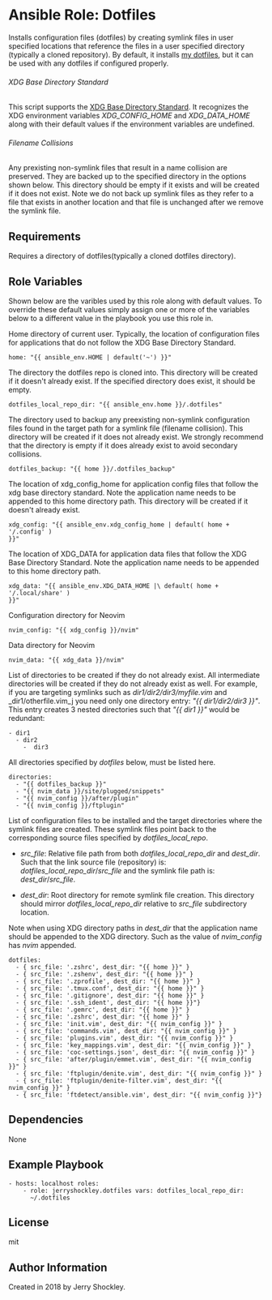 # Ansible Role: Dotfiles

Installs configuration files (dotfiles) by creating symlink files in user
specified locations that reference the files in a user specified directory
(typically a cloned repository).  By default, it installs [my
dotfiles](https://github.com/JerryShockley/dotfiles), but it can be used with
any dotfiles if configured properly.

###### XDG Base Directory Standard

This script supports the [XDG Base Directory
Standard](https://standards.freedesktop.org/basedir-spec/basedir-spec-latest.html).
It recognizes the XDG environment variables _XDG_CONFIG_HOME_ and
_XDG_DATA_HOME_ along with their default values if the environment variables are
undefined.

###### Filename Collisions

Any prexisting non-symlink files that result in a name collision are preserved.
They are backed up to the specified directory in the options shown below. This
directory should be empty if it exists and will be created if it does not exist.
Note we do not back up symlink files as they refer to a file that exists in
another location and that file is unchanged after we remove the symlink file.

## Requirements

Requires a directory of dotfiles(typically a cloned dotfiles directory).

## Role Variables

Shown below are the varibles used by this role along with default values. To
override these default values simply assign one or more of the variables below
to a different value in the playbook you use this role in.


Home directory of current user. Typically, the location of configuration files
for applications that do not follow the XDG Base Directory Standard.

    home: "{{ ansible_env.HOME | default('~') }}"

The directory the dotfiles repo is cloned into. This directory will be created
if it doesn't already exist. If the specified directory does exist, it should be
  empty.

    dotfiles_local_repo_dir: "{{ ansible_env.home }}/.dotfiles"

The directory used to backup any preexisting non-symlink configuration files
found in the target path for a symlink file (filename collision). This directory
will be created if it does not already exist. We strongly recommend that the
directory is empty if it does already exist to avoid secondary collisions.

    dotfiles_backup: "{{ home }}/.dotfiles_backup"

The location of xdg_config_home for application config files that follow the xdg
base directory standard. Note the application name needs to be appended to this
home directory path. This directory will be created if it doesn't already exist.


    xdg_config: "{{ ansible_env.xdg_config_home | default( home + '/.config' )
    }}"

The location of XDG_DATA for application data files that follow the XDG Base
Directory Standard. Note the application name needs to be appended to this home
directory path.

    xdg_data: "{{ ansible_env.XDG_DATA_HOME |\ default( home + '/.local/share' )
    }}"

Configuration directory for Neovim

    nvim_config: "{{ xdg_config }}/nvim"

Data directory for Neovim

    nvim_data: "{{ xdg_data }}/nvim"

List of directories to be created if they do not already exist.  All
intermediate directories will be created if they do not already exist as well.
For example, if you are targeting symlinks such as _dir1/dir2/dir3/myfile.vim_
and _dir1/otherfile.vim_j you need only one directory entry: _"{{ dir1/dir2/dir3
}}"_. This entry creates 3 nested directories such that _"{{ dir1 }}"_ would be
redundant:

    - dir1
      - dir2
        -  dir3

All directories specified by _dotfiles_ below, must be listed here.

    directories:
      - "{{ dotfiles_backup }}"
      - "{{ nvim_data }}/site/plugged/snippets"
      - "{{ nvim_config }}/after/plugin"
      - "{{ nvim_config }}/ftplugin"

List of configuration files to be installed and the target directories where the
symlink files are created. These symlink files point back to the corresponding
source files specified by _dotfiles_local_repo_.

  - _src_file_: Relative file path from both _dotfiles_local_repo_dir_ and
    _dest_dir_. Such that the link source file (repository) is:
    _dotfiles_local_repo_dir_/_src_file_ and the symlink file path is:
    _dest_dir_/_src_file_.

  - _dest_dir_: Root directory for remote symlink file creation. This
    directory should mirror _dotfiles_local_repo_dir_ relative to _src_file_
    subdirectory location.

Note when using XDG directory paths in _dest_dir_ that the application name
should be appended to the XDG directory. Such as the value of _nvim_config_ has
_nvim_ appended.

    dotfiles:
      - { src_file: '.zshrc', dest_dir: "{{ home }}" }
      - { src_file: '.zshenv', dest_dir: "{{ home }}" }
      - { src_file: '.zprofile', dest_dir: "{{ home }}" }
      - { src_file: '.tmux.conf', dest_dir: "{{ home }}" }
      - { src_file: '.gitignore', dest_dir: "{{ home }}" }
      - { src_file: '.ssh_ident', dest_dir: "{{ home }}"}
      - { src_file: '.gemrc', dest_dir: "{{ home }}" }
      - { src_file: '.zshrc', dest_dir: "{{ home }}" }
      - { src_file: 'init.vim', dest_dir: "{{ nvim_config }}" }
      - { src_file: 'commands.vim', dest_dir: "{{ nvim_config }}" }
      - { src_file: 'plugins.vim', dest_dir: "{{ nvim_config }}" }
      - { src_file: 'key_mappings.vim', dest_dir: "{{ nvim_config }}" }
      - { src_file: 'coc-settings.json', dest_dir: "{{ nvim_config }}" }
      - { src_file: 'after/plugin/emmet.vim', dest_dir: "{{ nvim_config }}" }
      - { src_file: 'ftplugin/denite.vim', dest_dir: "{{ nvim_config }}" }
      - { src_file: 'ftplugin/denite-filter.vim', dest_dir: "{{ nvim_config }}" }
      - { src_file: 'ftdetect/ansible.vim', dest_dir: "{{ nvim_config }}"}



## Dependencies

None

## Example Playbook

    - hosts: localhost roles:
        - role: jerryshockley.dotfiles vars: dotfiles_local_repo_dir:
          ~/.dotfiles

## License

mit

## Author Information

Created in 2018 by Jerry Shockley.

